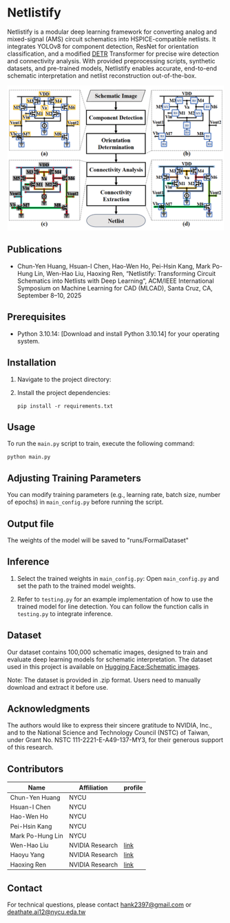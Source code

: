 # Netlistify

Netlistify is a modular deep learning framework for converting analog and mixed-signal (AMS) circuit schematics into HSPICE-compatible netlists. It integrates YOLOv8 for component detection, ResNet for orientation classification, and a modified [DETR](https://github.com/facebookresearch/detr) Transformer for precise wire detection and connectivity analysis. With provided preprocessing scripts, synthetic datasets, and pre-trained models, Netlistify enables accurate, end-to-end schematic interpretation and netlist reconstruction out-of-the-box.

![Example](example2.png)

## Publications
- Chun-Yen Huang, Hsuan-I Chen, Hao-Wen Ho, Pei-Hsin Kang, Mark Po-Hung Lin, Wen-Hao Liu, Haoxing Ren, “Netlistify: Transforming Circuit Schematics into Netlists with Deep Learning“, ACM/IEEE International Symposium on Machine Learning for CAD (MLCAD), Santa Cruz, CA, September 8–10, 2025

## Prerequisites

- Python 3.10.14: [Download and install Python 3.10.14] for your operating system.

## Installation
1. Navigate to the project directory:
2. Install the project dependencies:

    ```shell
    pip install -r requirements.txt
    ```

## Usage
To run the `main.py` script to train, execute the following command:

    python main.py

## Adjusting Training Parameters
You can modify training parameters (e.g., learning rate, batch size, number of epochs) in `main_config.py` before running the script.

## Output file
The weights of the model will be saved to "runs/FormalDataset"

## Inference
1. Select the trained weights in `main_config.py`:
Open `main_config.py` and set the path to the trained model weights.

2. Refer to `testing.py` for an example implementation of how to use the trained model for line detection.
You can follow the function calls in `testing.py` to integrate inference.

## Dataset
Our dataset contains 100,000 schematic images, designed to train and evaluate deep learning models for schematic interpretation.
The dataset used in this project is available on [Hugging Face:Schematic images](https://huggingface.co/datasets/hanky2397/schematic_images).

Note: The dataset is provided in .zip format. Users need to manually download and extract it before use.

## Acknowledgments
The authors would like to express their sincere gratitude to NVIDIA, Inc., and to the National Science and Technology Council (NSTC) of Taiwan, under Grant No. NSTC 111-2221-E-A49-137-MY3, for their generous support of this research.

## Contributors
| Name | Affiliation | profile |
|---|---|---|
| Chun-Yen Huang | NYCU | |
| Hsuan-I Chen | NYCU | |
| Hao-Wen Ho | NYCU | |
| Pei-Hsin Kang | NYCU | |
| Mark Po-Hung Lin | NYCU | |
| Wen-Hao Liu | NVIDIA Research | [link](https://research.nvidia.com/person/wen-hao-liu) |
| Haoyu Yang | NVIDIA Research | [link](https://research.nvidia.com/person/haoyu-yang) |
| Haoxing Ren | NVIDIA Research | [link](https://research.nvidia.com/person/haoxing-mark-ren) |

## Contact

For technical questions, please contact hank2397@gmail.com or deathate.ai12@nycu.eda.tw
